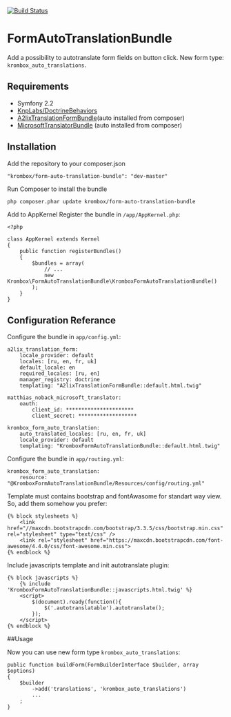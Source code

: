 [![Build Status](https://travis-ci.org/krombox/FormAutoTranslationBundle.svg?branch=master)](https://travis-ci.org/krombox/FormAutoTranslationBundle)
# FormAutoTranslationBundle

Add a possibility to autotranslate form fields on button click. New form type: ``krombox_auto_translations``.

## Requirements

- Symfony 2.2
- [KnpLabs/DoctrineBehaviors](https://github.com/KnpLabs/DoctrineBehaviors)
- [A2lixTranslationFormBundle](https://github.com/a2lix/TranslationFormBundle)(auto installed from composer)
- [MicrosoftTranslatorBundle](https://github.com/matthiasnoback/MicrosoftTranslatorBundle) (auto installed from composer)

## Installation

Add the repository to your composer.json

    "krombox/form-auto-translation-bundle": "dev-master"

Run Composer to install the bundle

    php composer.phar update krombox/form-auto-translation-bundle
    
Add to AppKernel
Register the bundle in ``/app/AppKernel.php``:

    <?php

    class AppKernel extends Kernel
    {
        public function registerBundles()
        {
            $bundles = array(
                // ...
                new Krombox\FormAutoTranslationBundle\KromboxFormAutoTranslationBundle()
            );
        }
    }

    
## Configuration Referance

Configure the bundle in ``app/config.yml``:
    
    a2lix_translation_form:
        locale_provider: default       
        locales: [ru, en, fr, uk]     
        default_locale: en            
        required_locales: [ru, en]
        manager_registry: doctrine
        templating: "A2lixTranslationFormBundle::default.html.twig"
    
    matthias_noback_microsoft_translator:
        oauth:
            client_id: **********************
            client_secret: *******************    

    krombox_form_auto_translation:
        auto_translated_locales: [ru, en, fr, uk]
        locale_provider: default
        templating: "KromboxFormAutoTranslationBundle::default.html.twig"
        
Configure the bundle in ``app/routing.yml``:

    krombox_form_auto_translation: 
        resource: "@KromboxFormAutoTranslationBundle/Resources/config/routing.yml"
        
Template must contains bootstrap and fontAwasome for standart way view. So, add them somehow you prefer:

    {% block stylesheets %}
        <link href="//maxcdn.bootstrapcdn.com/bootstrap/3.3.5/css/bootstrap.min.css" rel="stylesheet" type="text/css" />            
        <link rel="stylesheet" href="https://maxcdn.bootstrapcdn.com/font-awesome/4.4.0/css/font-awesome.min.css">        
    {% endblock %}
        
Include javascripts template and init autotranslate plugin:

    {% block javascripts %}    
        {% include 'KromboxFormAutoTranslationBundle::javascripts.html.twig' %}
        <script>                                               
            $(document).ready(function(){                                                
                $('.autotranslatable').autotranslate();                                                
            });
        </script>
    {% endblock %}
    
##Usage

Now you can use new form type ``krombox_auto_translations``:

    public function buildForm(FormBuilderInterface $builder, array $options)
    {
        $builder
            ->add('translations', 'krombox_auto_translations')    
            ...
        ;
    }

    